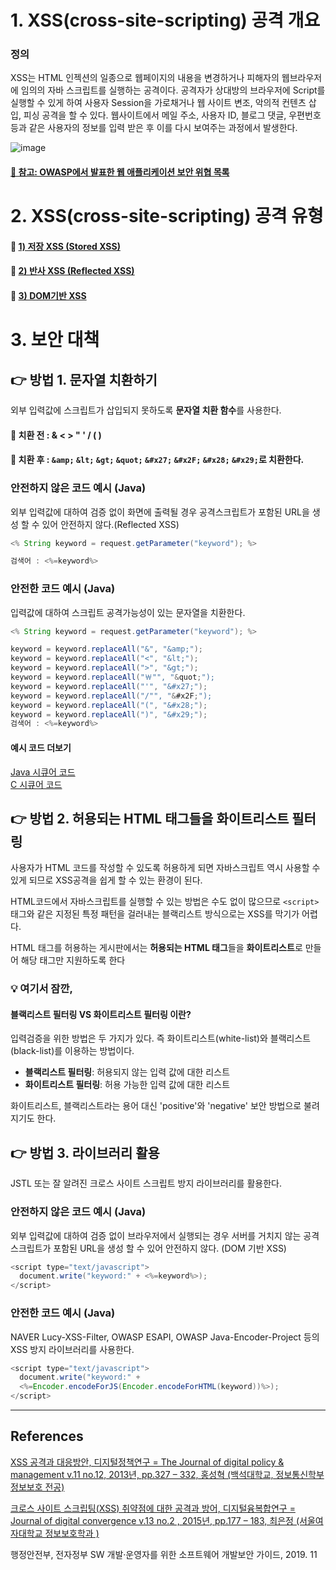 # 1. XSS(cross-site-scripting) 공격 개요

### 정의
XSS는 HTML 인젝션의 일종으로 웹페이지의 내용을 변경하거나 피해자의 웹브라우저에 임의의 자바 스크립트를 실행하는 공격이다.  공격자가 상대방의 브라우저에 Script를 실행할 수 있게 하여 사용자 Session을 가로채거나 웹 사이트 변조, 악의적 컨텐츠 삽입, 피싱 공격을 할 수 있다. 웹사이트에서 메일 주소, 사용자 ID, 블로그 댓글, 우편번호 등과 같은 사용자의 정보를 입력 받은 후 이를 다시 보여주는 과정에서 발생한다.

![image](https://user-images.githubusercontent.com/90726898/140513871-54b2be64-ff64-41e7-aa22-b593d08c41d9.png)

#### <a href="./OWASP-list.md">👀 참고: OWASP에서 발표한 웹 애플리케이션 보안 위협 목록</a>
 
# 2. XSS(cross-site-scripting) 공격 유형

#### 🤍 <a href="./stored-xss.md"> 1) 저장 XSS (Stored XSS)</a>
#### 🤍 <a href="./reflected-xss.md"> 2) 반사 XSS (Reflected XSS)</a>
#### 🤍 <a href="./dom-xss.md"> 3) DOM기반 XSS</a>

# 3. 보안 대책
## 👉 방법 1. 문자열 치환하기
외부 입력값에 스크립트가 삽입되지 못하도록 **문자열 치환 함수**를 사용한다.   
#### 📌 치환 전 : & < > " ' / ( )
#### 📌 치환 후 : `&amp;` `&lt;` `&gt;` `&quot;` `&#x27;` `&#x2F;` `&#x28;` `&#x29;`로 치환한다.

### 안전하지 않은 코드 예시 (Java)
외부 입력값에 대하여 검증 없이 화면에 출력될 경우 공격스크립트가 포함된 URL을 생성 할 수 있어 안전하지 않다.(Reflected XSS)
```java
<% String keyword = request.getParameter("keyword"); %>

검색어 : <%=keyword%>

```
### 안전한 코드 예시 (Java)
입력값에 대하여 스크립트 공격가능성이 있는 문자열을 치환한다.
```java
<% String keyword = request.getParameter("keyword"); %>

keyword = keyword.replaceAll("&", "&amp;");
keyword = keyword.replaceAll("<", "&lt;");
keyword = keyword.replaceAll(">", "&gt;");
keyword = keyword.replaceAll("￦"", "&quot;");
keyword = keyword.replaceAll("'", "&#x27;");
keyword = keyword.replaceAll("/"", "&#x2F;");
keyword = keyword.replaceAll("(", "&#x28;");
keyword = keyword.replaceAll(")", "&#x29;");
검색어 : <%=keyword%>

```
#### 예시 코드 더보기
<a href="./JAVA">Java 시큐어 코드</a>   
<a href="./C">C 시큐어 코드</a>
   
## 👉 방법 2. 허용되는 HTML 태그들을 화이트리스트 필터링
사용자가 HTML 코드를 작성할 수 있도록 허용하게 되면 자바스크립트 역시 사용할 수 있게 되므로 XSS공격을 쉽게 할 수 있는 환경이 된다.

HTML코드에서 자바스크립트를 실행할 수 있는 방법은 수도 없이 많으므로 `<script>` 태그와 같은 지정된 특정 패턴을 걸러내는 블랙리스트 방식으로는 XSS를 막기가 어렵다.

HTML 태그를 허용하는 게시판에서는 **허용되는 HTML 태그**들을 **화이트리스트**로 만들어 해당 태그만 지원하도록 한다
### 💡 여기서 잠깐, 
#### 블랙리스트 필터링 VS 화이트리스트 필터링 이란?
입력검증을 위한 방법은 두 가지가 있다. 즉 화이트리스트(white-list)와 블랙리스트(black-list)를 이용하는 방법이다.    
- **블랙리스트 필터링**: 허용되지 않는 입력 값에 대한 리스트 
- **화이트리스트 필터링**: 허용 가능한 입력 값에 대한 리스트   

화이트리스트, 블랙리스트라는 용어 대신 'positive'와 'negative' 보안 방법으로 불려지기도 한다. 

## 👉 방법 3. 라이브러리 활용
JSTL 또는 잘 알려진 크로스 사이트 스크립트 방지 라이브러리를 활용한다. 
### 안전하지 않은 코드 예시 (Java)
외부 입력값에 대하여 검증 없이 브라우저에서 실행되는 경우 서버를 거치지 않는 공격스크립트가 포함된 URL을 생성 할 수 있어 안전하지 않다. (DOM 기반 XSS)
```java
<script type="text/javascript">
  document.write("keyword:" + <%=keyword%>);
</script>
```
### 안전한 코드 예시 (Java)
NAVER Lucy-XSS-Filter, OWASP ESAPI, OWASP Java-Encoder-Project 등의 XSS 방지 라이브러리를 사용한다.
```java
<script type="text/javascript">
  document.write("keyword:" +
  <%=Encoder.encodeForJS(Encoder.encodeForHTML(keyword))%>);
</script>
```
- - - 
## References
<a href="https://scienceon.kisti.re.kr/srch/selectPORSrchArticle.do?cn=JAKO201306464554241&dbt=NART">XSS 공격과 대응방안, 디지털정책연구 = The Journal of digital policy & management v.11 no.12, 2013년, pp.327 – 332, 홍성혁 (백석대학교, 정보통신학부 정보보호 전공)</a><br>

<a href="https://scienceon.kisti.re.kr/srch/selectPORSrchArticle.do?cn=JAKO201509057414156&dbt=NART">크로스 사이트 스크립팅(XSS) 취약점에 대한 공격과 방어, 디지털융복합연구 = Journal of digital convergence v.13 no.2 , 2015년, pp.177 – 183, 최은정 (서울여자대학교 정보보호학과 )</a><br>

행정안전부, 전자정부 SW 개발·운영자를 위한 소프트웨어 개발보안 가이드, 2019. 11 <br>
